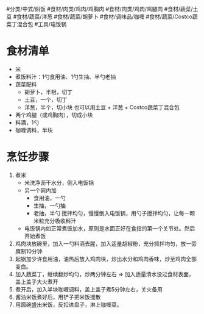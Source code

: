  #分类/中式/焖饭 #食材/肉类/鸡肉/鸡胸肉 #食材/肉类/鸡肉/鸡腿肉 #食材/蔬菜/土豆 #食材/蔬菜/洋葱 #食材/蔬菜/胡萝卜 #食材/调味品/咖喱 #食材/蔬菜/Costco蔬菜丁混合包 #工具/电饭锅 

# 食材清单

- 米
- 煮饭料汁：1勺食用油、1勺生抽、半勺老抽
- 蔬菜配料
    - 胡萝卜，半根，切丁
    - 土豆，一个，切丁
    - 洋葱，半个，切小块
    也可以用土豆 + 洋葱 + Costco蔬菜丁混合包
- 两个鸡腿（或鸡胸肉），切成小块
- 料酒，1勺
- 咖喱调料，半块

# 烹饪步骤

1. 煮米
    - 米洗净沥干水分，倒入电饭锅
    - 另一个碗内加
      - 食用油，一勺
      - 生抽，一勺抽
      - 老抽，半勺
    搅拌均匀，慢慢倒入电饭锅，用勺子搅拌均匀，让每一颗米粒充分吸收料汁
    - 电饭锅内如正常煮饭加水，原则是水面正好在食指的第一个关节处。然后开始煮饭
2. 鸡肉块放碗里，加入一勺料酒去腥，加入适量胡椒粉，充分抓拌均匀，放一旁腌制10分钟
3. 起锅加少许食用油，油热后放入鸡肉块，炒出水分和鸡肉香味，炒至鸡肉全部变白。
4. 加入蔬菜丁，继续翻炒均匀，炒两分钟左右 ⇒ 加入适量清水没过食材表面，盖上盖子大火煮开
5. 煮开后，加入半块咖喱调料，盖上盖子煮5分钟左右，关火备用
6. 酱油米饭煮好后，用铲子把米饭搅散
7. 用圆碗盛出米饭，反扣进盘子，淋上咖喱菜。